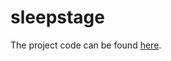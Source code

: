 # sleepstage

The project code can be found [here](https://github.com/chinkevin/DSC180_sleep_apnea).
